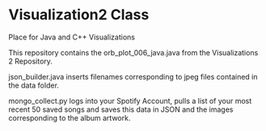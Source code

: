 # Visualization2 Class

Place for Java and C++ Visualizations

This repository contains the orb_plot_006_java.java from the Visualizations 2 Repository.

json_builder.java inserts filenames corresponding to jpeg files contained in the data folder.

mongo_collect.py logs into your Spotify Account, pulls a list of your most recent 50 saved songs and saves this data in JSON and the images corresponding to the album artwork.
